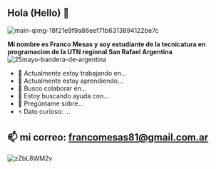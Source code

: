 ## Hola (Hello) 👋
![main-qimg-18f21e9f9a86eef71b6313894122be7c](https://github.com/francoMesas/francoMesas/assets/111539593/21293fde-0e12-491b-a216-739a3a329d8c)


**Mi nombre es Franco Mesas y soy estudiante de la tecnicatura en programacion de la UTN regional San Rafael Argentina**
![25mayo-bandera-de-argentina](https://github.com/francoMesas/francoMesas/assets/111539593/3ca34f91-1934-4439-b4ed-765ac78c42e3)



- 🔭 Actualmente estoy trabajando en...
- 🌱 Actualmente estoy aprendiendo...
- 👯 Busco colaborar en...
- 🤔 Estoy buscando ayuda con...
- 💬 Pregúntame sobre...
- ⚡ Dato curioso: ...
## 📫 mi correo: francomesas81@gmail.com.ar

![zZbL8WM2v](https://github.com/francoMesas/francoMesas/assets/111539593/61d71a06-bd9a-4e4b-8cbc-d57bb65dd29d)
